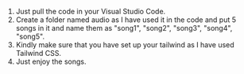 1) Just pull the code in your Visual Studio Code.
2) Create a folder named audio as I have used it in the code and put 5 songs in it and name them as "song1", "song2", "song3", "song4", "song5".
3) Kindly make sure that you have set up your tailwind as I have used Tailwind CSS.
4) Just enjoy the songs.
